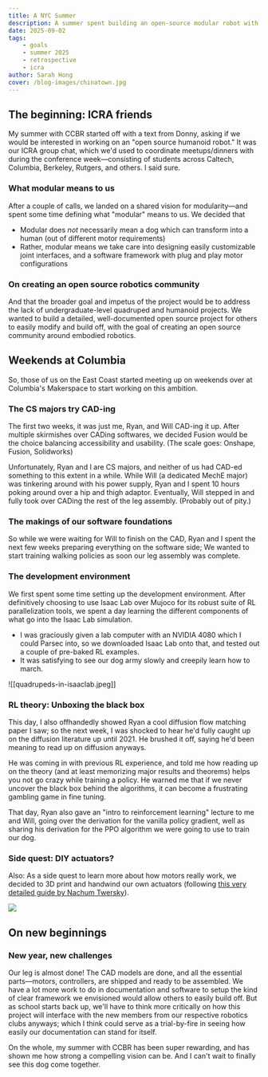 ```yaml
---
title: A NYC Summer
description: A summer spent building an open‑source modular robot with CCBR—from ICRA beginnings to weekends at Columbia, RL groundwork, and DIY actuators.
date: 2025-09-02
tags:
    - goals
    - summer 2025
    - retrospective
    - icra
author: Sarah Hong
cover: /blog-images/chinatown.jpg
---
```

## The beginning: ICRA friends
My summer with CCBR started off with a text from Donny, asking if we would be interested in working on an "open source humanoid robot." It was our ICRA group chat, which we'd used to coordinate meetups/dinners with during the conference week—consisting of students across Caltech, Columbia, Berkeley, Rutgers, and others. I said sure.

### What modular means to us
After a couple of calls, we landed on a shared vision for modularity—and spent some time defining what "modular" means to us. We decided that
- Modular does *not* necessarily mean a dog which can transform into a human (out of different motor requirements)
- Rather, modular means we take care into designing easily customizable joint interfaces, and a software framework with plug and play motor configurations

### On creating an open source robotics community
And that the broader goal and impetus of the project would be to address the lack of undergraduate-level quadruped and humanoid projects. We wanted to build a detailed, well-documented open source project for others to easily modify and build off, with the goal of creating an open source community around embodied robotics.

## Weekends at Columbia
So, those of us on the East Coast started meeting up on weekends over at Columbia's Makerspace to start working on this ambition.

### The CS majors try CAD-ing
The first two weeks, it was just me, Ryan, and Will CAD-ing it up. After multiple skirmishes over CADing softwares, we decided Fusion would be the choice balancing accessibility and usability. (The scale goes: Onshape, Fusion, Solidworks)

Unfortunately, Ryan and I are CS majors, and neither of us had CAD-ed something to this extent in a while. While Will (a dedicated MechE major) was tinkering around with his power supply, Ryan and I spent 10 hours poking around over a hip and thigh adaptor. Eventually, Will stepped in and fully took over CADing the rest of the leg assembly. (Probably out of pity.)

### The makings of our software foundations
So while we were waiting for Will to finish on the CAD, Ryan and I spent the next few weeks preparing everything on the software side; We wanted to start training walking policies as soon our leg assembly was complete.

### The development environment
We first spent some time setting up the development environment. After definitively choosing to use Isaac Lab over Mujoco for its robust suite of RL parallelization tools, we spent a day learning the different components of what go into the Isaac Lab simulation.
- I was graciously given a lab computer with an NVIDIA 4080 which I could Parsec into, so we downloaded Isaac Lab onto that, and tested out a couple of pre-baked RL examples.
- It was satisfying to see our dog army slowly and creepily learn how to march.

![[quadrupeds-in-isaaclab.jpeg]]

### RL theory: Unboxing the black box
This day, I also offhandedly showed Ryan a cool diffusion flow matching paper I saw; so the next week, I was shocked to hear he'd fully caught up on the diffusion literature up until 2021. He brushed it off, saying he'd been meaning to read up on diffusion anyways.

He was coming in with previous RL experience, and told me how reading up on the theory (and at least memorizing major results and theorems) helps you not go crazy while training a policy. He warned me that if we never uncover the black box behind the algorithms, it can become a frustrating gambling game in fine tuning. 

That day, Ryan also gave an "intro to reinforcement learning" lecture to me and Will, going over the derivation for the vanilla policy gradient, well as sharing his derivation for the PPO algorithm we were going to use to train our dog.

### Side quest: DIY actuators?
Also: As a side quest to learn more about how motors really work, we decided to 3D print and handwind our own actuators (following [this very detailed guide by Nachum Twersky](https://www.instructables.com/3D-Printed-QDD-Robotic-Actuator-MIT-Mini-Cheetah-C/)).

![](/blog-images/actuators.jpg)

## On new beginnings

### New year, new challenges
Our leg is almost done! The CAD models are done, and all the essential parts—motors, controllers, are shipped and ready to be assembled. We have a lot more work to do in documentation and software to setup the kind of clear framework we envisioned would allow others to easily build off. But as school starts back up, we'll have to think more critically on how this project will interface with the new members from our respective robotics clubs anyways; which I think could serve as a trial-by-fire in seeing how easily our documentation can stand for itself.

On the whole, my summer with CCBR has been super rewarding, and has shown me how strong a compelling vision can be. And I can't wait to finally see this dog come together.